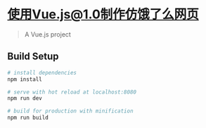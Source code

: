 # 使用Vue.js@1.0制作仿饿了么网页
> A Vue.js project

## Build Setup

``` bash
# install dependencies
npm install

# serve with hot reload at localhost:8080
npm run dev

# build for production with minification
npm run build

```
